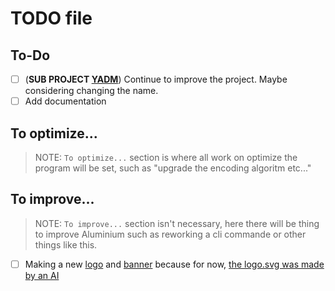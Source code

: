 # TODO file
## To-Do
- [ ] (**SUB PROJECT [YADM](https://github.com/ArcadeCode/yet-another-disk-mapper)**) Continue to improve the project. Maybe considering changing the name.
- [ ] Add documentation

## To optimize...
> NOTE: `To optimize...` section is where all work on optimize the program will be set, such as "upgrade the encoding algoritm etc..."
## To improve...
> NOTE: `To improve...` section isn't necessary, here there will be thing to improve Aluminium such as reworking a cli commande or other things like this.

- [ ] Making a new [logo](./assets/logo.svg) and [banner](./assets/banner.svg) because for now, [the logo.svg was made by an AI](./assets/ia.md)